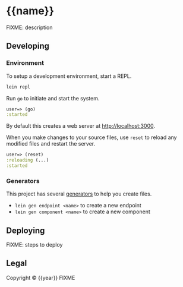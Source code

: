 # {{name}}

FIXME: description

## Developing

### Environment

To setup a development environment, start a REPL.

```sh
lein repl
```

Run `go` to initiate and start the system.

```clojure
user=> (go)
:started
```

By default this creates a web server at <http://localhost:3000>.

When you make changes to your source files, use `reset` to reload any
modified files and restart the server.

```clojure
user=> (reset)
:reloading (...)
:started
```

### Generators

This project has several [generators][] to help you create files.

* `lein gen endpoint <name>` to create a new endpoint
* `lein gen component <name>` to create a new component

[generators]: https://github.com/weavejester/lein-generate


## Deploying

FIXME: steps to deploy


## Legal

Copyright © {{year}} FIXME
